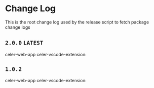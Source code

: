 # Change Log
This is the root change log used by the release script to fetch package change logs

## `2.0.0` `LATEST`
celer-web-app
celer-vscode-extension

## `1.0.2` 
celer-web-app
celer-vscode-extension
